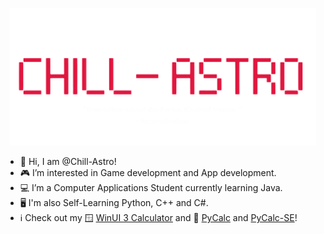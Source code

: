 <p align="center">
  <img src="https://github.com/Chill-Astro/Chill-Astro/blob/main/Brand.png" width="490px" height="220px" alt="Calculator Logo">
</p>

- 👋 Hi, I am @Chill-Astro!
- 🎮 I’m interested in Game development and App development.
- 💻 I’m a Computer Applications Student currently learning Java.
- 🖥️ I'm also Self-Learning Python, C++ and C#.
- ℹ️ Check out my 🪟 [WinUI 3 Calculator](https://github.com/Chill-Astro/Calculator) and 🐍 [PyCalc](https://github.com/Chill-Astro/PyCalc) and [PyCalc-SE](https://github.com/Chill-Astro/PyCalc-SE)!


<!---
Chill-Astro/Chill-Astro is a ✨ special ✨ repository because its `README.md` (this file) appears on your GitHub profile.
You can click the Preview link to take a look at your changes.
--->
